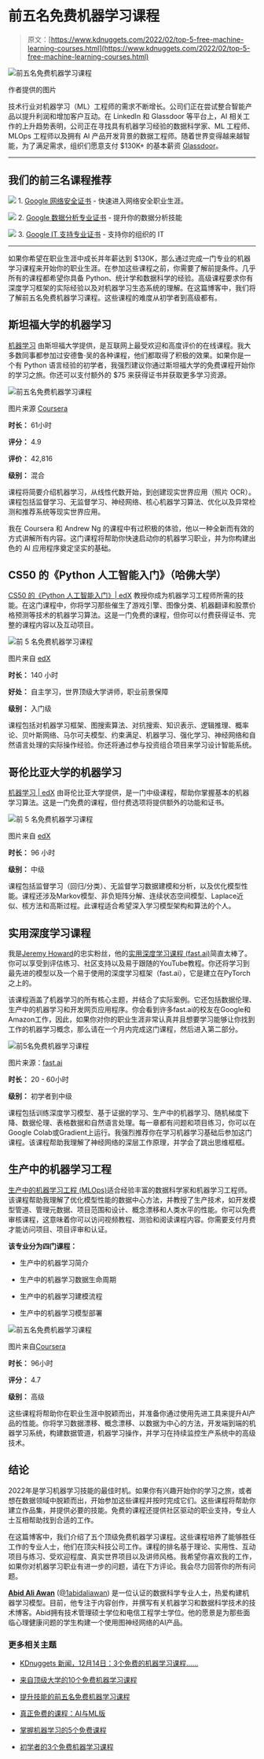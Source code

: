 # 前五名免费机器学习课程

> 原文：[https://www.kdnuggets.com/2022/02/top-5-free-machine-learning-courses.html](https://www.kdnuggets.com/2022/02/top-5-free-machine-learning-courses.html)

![前五名免费机器学习课程](../Images/84d2c6b06a10bce2a59e433b0fbfc8f3.png)

作者提供的图片

技术行业对机器学习（ML）工程师的需求不断增长。公司们正在尝试整合智能产品以提升利润和增加客户互动。在 LinkedIn 和 Glassdoor 等平台上，AI 相关工作的上升趋势表明，公司正在寻找具有机器学习经验的数据科学家、ML 工程师、MLOps 工程师以及拥有 AI 产品开发背景的数据工程师。随着世界变得越来越智能，为了满足需求，组织们愿意支付 $130K+ 的基本薪资 [Glassdoor](https://www.glassdoor.com/Salaries/machine-learning-engineer-salary-SRCH_KO0,25.htm)。

* * *

## 我们的前三名课程推荐

![](../Images/0244c01ba9267c002ef39d4907e0b8fb.png) 1\. [Google 网络安全证书](https://www.kdnuggets.com/google-cybersecurity) - 快速进入网络安全职业生涯。

![](../Images/e225c49c3c91745821c8c0368bf04711.png) 2\. [Google 数据分析专业证书](https://www.kdnuggets.com/google-data-analytics) - 提升你的数据分析技能

![](../Images/0244c01ba9267c002ef39d4907e0b8fb.png) 3\. [Google IT 支持专业证书](https://www.kdnuggets.com/google-itsupport) - 支持你的组织的 IT

* * *

如果你希望在职业生涯中成长并年薪达到 $130K，那么通过完成一门专业的机器学习课程来开始你的职业生涯。在参加这些课程之前，你需要了解前提条件。几乎所有的课程都希望你具备 Python、统计学和数据科学的经验。高级课程要求你有深度学习框架的实际经验以及对机器学习生态系统的理解。在这篇博客中，我们将了解前五名免费机器学习课程。这些课程的难度从初学者到高级都有。

## 斯坦福大学的机器学习

[机器学习](https://www.coursera.org/learn/machine-learning) 由斯坦福大学提供，是互联网上最受欢迎和高度评价的在线课程。我大多数同事都参加过安德鲁·吴的各种课程，他们都取得了积极的效果。如果你是一个有 Python 语言经验的初学者，我强烈建议你通过斯坦福大学的免费课程开始你的学习之旅。你还可以支付额外的 $75 来获得证书并获取更多学习资源。

![前五名免费机器学习课程](../Images/9c6f9ccc6c6162863e6890b9fe1b9f32.png)

图片来源 [Coursera](https://www.coursera.org/learn/machine-learning)

**时长：** 61小时

**评分：** 4.9

**评价：** 42,816

**级别：** 混合

课程将简要介绍机器学习，从线性代数开始，到创建现实世界应用（照片 OCR）。课程包括监督学习、无监督学习、神经网络、核心机器学习算法、优化以及异常检测和推荐系统等现实世界应用。

我在 Coursera 和 Andrew Ng 的课程中有过积极的体验，他以一种全新而有效的方式讲解所有内容。这门课程将帮助你快速启动你的机器学习职业，并为你构建出色的 AI 应用程序奠定坚实的基础。

## CS50 的《Python 人工智能入门》（哈佛大学）

[CS50 的《Python 人工智能入门》| edX](https://www.edx.org/course/cs50s-introduction-to-artificial-intelligence-with-python) 教授你成为机器学习工程师所需的技能。在这门课程中，你将学习那些催生了游戏引擎、图像分类、机器翻译和股票价格预测等技术的机器学习算法。这是一门免费的课程，但你可以付费获得证书、完整的课程内容以及互动项目。

![前 5 名免费机器学习课程](../Images/b5b4e62bb39dd68b9271baead84adea1.png)

图片来自 [edX](https://www.edx.org/course/cs50s-introduction-to-artificial-intelligence-with-python)

**时长：** 140 小时

**好处：** 自主学习，世界顶级大学讲师，职业前景保障

**级别：** 入门级

课程包括对机器学习框架、图搜索算法、对抗搜索、知识表示、逻辑推理、概率论、贝叶斯网络、马尔可夫模型、约束满足、机器学习、强化学习、神经网络和自然语言处理的实际操作经验。你还将通过参与投资组合项目来学习设计智能系统。

## 哥伦比亚大学的机器学习

[机器学习 | edX](https://www.edx.org/course/machine-learning?source=aw&awc=6798_1643709211_3fa74b465e9915e9050ca6eef892222c&utm_source=aw&utm_medium=affiliate_partner&utm_content=text-link&utm_term=619683_E-Student) 由哥伦比亚大学提供，是一门中级课程，帮助你掌握基本的机器学习算法。这是一门免费的课程，但付费选项将提供额外的功能和证书。

![前 5 名免费机器学习课程](../Images/dd08d05431e84cee417bb5c0064eb069.png)

图片来自 [edX](https://www.edx.org/course/machine-learning?source=aw&awc=6798_1643709211_3fa74b465e9915e9050ca6eef892222c&utm_source=aw&utm_medium=affiliate_partner&utm_content=text-link&utm_term=619683_E-Student)

**时长：** 96 小时

**级别：** 中级

课程包括监督学习（回归/分类）、无监督学习数据建模和分析，以及优化模型性能。课程还涉及Markov模型、非负矩阵分解、连续状态空间模型、Laplace近似、核方法和高斯过程。此课程适合希望深入学习模型架构和算法的个人。

## 实用深度学习课程

我是[Jeremy Howard](https://www.linkedin.com/in/howardjeremy/)的忠实粉丝，他的[实用深度学习课程 (fast.ai)](https://course.fast.ai/)简直太棒了。你可以享受到评估练习、社区支持以及易于跟随的YouTube教程。你还将学习到最先进的模型以及一个易于使用的深度学习框架（fast.ai），它是建立在PyTorch之上的。

该课程涵盖了机器学习的所有核心主题，并结合了实际案例。它还包括数据伦理、生产中的机器学习和开发网页应用程序。你会看到许多fast.ai的校友在Google和Amazon工作，因此，如果你对你的职业生涯非常认真并且想要学习能够让你找到工作的机器学习概念，那么请在一个月内完成这门课程，然后进入第二部分。

![前5名免费机器学习课程](../Images/25ab6ac40c4e5bba135d532c03622c5d.png)

图片来源：[fast.ai](https://course.fast.ai/)

**时长：** 20 - 60小时

**级别：** 初学者到中级

课程包括训练深度学习模型、基于证据的学习、生产中的机器学习、随机梯度下降、数据伦理、表格数据和自然语言处理。每一章都有问题和项目练习，你可以在Google Colab或Gradient上运行。我强烈推荐你在学习机器学习基础后参加这门课程。该课程帮助我理解了神经网络的深层工作原理，并学会了跳出思维框框。

## 生产中的机器学习工程

[生产中的机器学习工程 (MLOps)](https://www.coursera.org/specializations/machine-learning-engineering-for-production-mlops)适合经验丰富的数据科学家和机器学习工程师。该课程帮助我理解了优化模型性能的数据中心方法，并教授了生产技术，如开发模型管道、管理元数据、项目范围和设计、概念漂移和人类水平的性能。你可以免费审核课程，这意味着你可以访问视频教程、测验和阅读课程内容。你需要支付月费才能访问项目、项目评审和认证。

**该专业分为四门课程：**

+   生产中的机器学习简介

+   生产中的机器学习数据生命周期

+   生产中的机器学习建模流程

+   生产中的机器学习模型部署

![前五名免费机器学习课程](../Images/5d6a45677158dd9a8e1e54a39fa5b1a5.png)

图片来自[Coursera](https://www.coursera.org/specializations/machine-learning-engineering-for-production-mlops)

**时长：** 96小时

**评分：** 4.7

**级别：** 高级

这些课程将帮助你在职业生涯中脱颖而出，并准备你通过使用先进工具来提升AI产品的性能。你将学习数据漂移、概念漂移、以数据为中心的方法，开发端到端的机器学习系统，构建数据管道，机器学习操作，并学习在持续监控生产系统中的高级技术。

## 结论

2022年是学习机器学习技能的最佳时机。如果你有兴趣开始你的学习之旅，或者想在数据领域中脱颖而出，开始参加这些课程并按时完成它们。这些课程将帮助你建立作品集，并提供必要的技能。免费的课程还提供社区驱动的职业支持，专业人士互相帮助找到合适的工作。

在这篇博客中，我们介绍了五个顶级免费机器学习课程。这些课程培养了能够胜任工作的专业人士，他们在顶尖科技公司工作。课程的排名基于理论、实用性、互动项目与练习、受欢迎程度、真实世界项目以及讲师风格。我希望你喜欢我的工作，如果你对机器学习职业有进一步的问题，请在下方评论。我会尽力回答你的所有问题。

**[Abid Ali Awan](https://www.polywork.com/kingabzpro)** ([@1abidaliawan](https://twitter.com/1abidaliawan)) 是一位认证的数据科学专业人士，热爱构建机器学习模型。目前，他专注于内容创作，并撰写有关机器学习和数据科学技术的技术博客。Abid拥有技术管理硕士学位和电信工程学士学位。他的愿景是为那些面临心理健康问题的学生构建一个使用图神经网络的AI产品。

### 更多相关主题

+   [KDnuggets 新闻，12月14日：3个免费的机器学习课程……](https://www.kdnuggets.com/2022/n48.html)

+   [来自顶级大学的10个免费机器学习课程](https://www.kdnuggets.com/2023/02/10-free-machine-learning-courses-top-universities.html)

+   [提升技能的前五名免费机器学习课程](https://www.kdnuggets.com/top-5-free-machine-learning-courses-to-level-up-your-skills)

+   [真正免费的课程：AI与ML版](https://www.kdnuggets.com/free-courses-that-are-actually-free-ai-ml-edition)

+   [掌握机器学习的5个免费课程](https://www.kdnuggets.com/5-free-courses-to-master-machine-learning)

+   [初学者的3个免费机器学习课程](https://www.kdnuggets.com/2022/12/3-free-machine-learning-courses-beginners.html)
